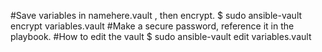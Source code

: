 #Save variables in namehere.vault , then encrypt.
$ sudo ansible-vault encrypt variables.vault
#Make a secure password, reference it in the playbook.
#How to edit the vault
$ sudo ansible-vault edit variables.vault
